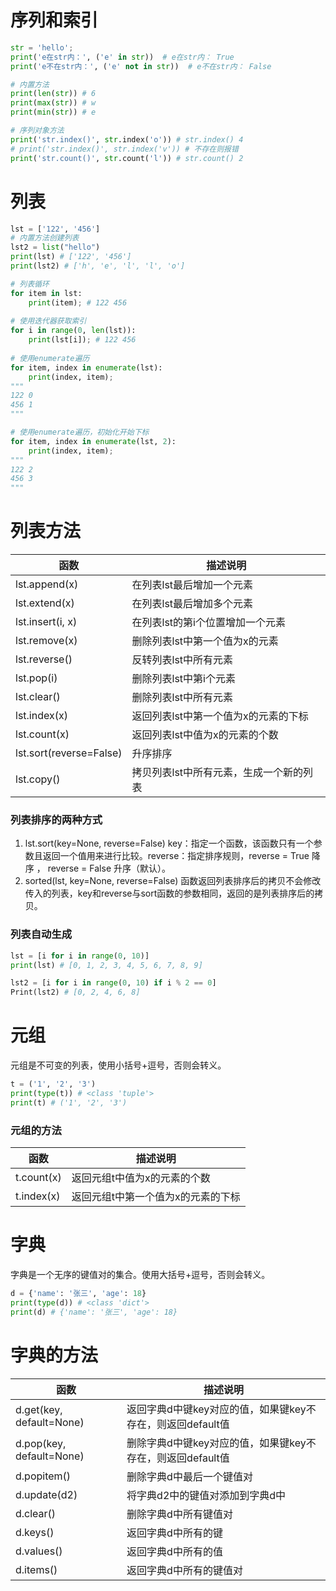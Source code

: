 
# 序列和索引
```python
str = 'hello';
print('e在str内：', ('e' in str))  # e在str内： True
print('e不在str内：', ('e' not in str))  # e不在str内： False

# 内置方法
print(len(str)) # 6
print(max(str)) # w
print(min(str)) # e

# 序列对象方法
print('str.index()', str.index('o')) # str.index() 4
# print('str.index()', str.index('v')) # 不存在则报错
print('str.count()', str.count('l')) # str.count() 2
```
# 列表
```python
lst = ['122', '456']
# 内置方法创建列表
lst2 = list("hello")
print(lst) # ['122', '456']
print(lst2) # ['h', 'e', 'l', 'l', 'o']

# 列表循环
for item in lst:
    print(item); # 122 456
    
# 使用迭代器获取索引  
for i in range(0, len(lst)):
    print(lst[i]); # 122 456
    
# 使用enumerate遍历
for item, index in enumerate(lst):
    print(index, item);
"""
122 0
456 1
"""

# 使用enumerate遍历，初始化开始下标
for item, index in enumerate(lst, 2):
    print(index, item);
"""
122 2
456 3
"""
```

# 列表方法
| 函数 | 描述说明 |
| --- | --- |
| lst.append(x) | 在列表lst最后增加一个元素 |
| lst.extend(x) | 在列表lst最后增加多个元素 |
| lst.insert(i, x) | 在列表lst的第i个位置增加一个元素 |
| lst.remove(x) | 删除列表lst中第一个值为x的元素 |
| lst.reverse() | 反转列表lst中所有元素 |
| lst.pop(i) | 删除列表lst中第i个元素 |
| lst.clear() | 删除列表lst中所有元素 |
| lst.index(x) | 返回列表lst中第一个值为x的元素的下标 |
| lst.count(x) | 返回列表lst中值为x的元素的个数 |
| lst.sort(reverse=False) | 升序排序 |
| lst.copy() | 拷贝列表lst中所有元素，生成一个新的列表 |

### 列表排序的两种方式
1. lst.sort(key=None, reverse=False) key：指定一个函数，该函数只有一个参数且返回一个值用来进行比较。reverse：指定排序规则，reverse = True 降序 ， reverse = False 升序（默认）。
2. sorted(lst, key=None, reverse=False) 函数返回列表排序后的拷贝不会修改传入的列表，key和reverse与sort函数的参数相同，返回的是列表排序后的拷贝。

### 列表自动生成
```python
lst = [i for i in range(0, 10)]
print(lst) # [0, 1, 2, 3, 4, 5, 6, 7, 8, 9]

lst2 = [i for i in range(0, 10) if i % 2 == 0]
Print(lst2) # [0, 2, 4, 6, 8]
```

# 元组
元组是不可变的列表，使用小括号+逗号，否则会转义。
```python
t = ('1', '2', '3')
print(type(t)) # <class 'tuple'>
print(t) # ('1', '2', '3')
```

### 元组的方法
| 函数 | 描述说明 |
| --- | --- |
| t.count(x) | 返回元组t中值为x的元素的个数 |
| t.index(x) | 返回元组t中第一个值为x的元素的下标 |

# 字典
字典是一个无序的键值对的集合。使用大括号+逗号，否则会转义。
```python
d = {'name': '张三', 'age': 18}
print(type(d)) # <class 'dict'>
print(d) # {'name': '张三', 'age': 18}
```

# 字典的方法
| 函数 | 描述说明 |
| --- | --- |
| d.get(key, default=None) | 返回字典d中键key对应的值，如果键key不存在，则返回default值 |
| d.pop(key, default=None) | 删除字典d中键key对应的值，如果键key不存在，则返回default值 |
| d.popitem() | 删除字典d中最后一个键值对 |
| d.update(d2) | 将字典d2中的键值对添加到字典d中 |
| d.clear() | 删除字典d中所有键值对 |
| d.keys() | 返回字典d中所有的键 |
| d.values() | 返回字典d中所有的值 |
| d.items() | 返回字典d中所有的键值对 |
